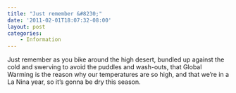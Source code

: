 ```yaml
---
title: "Just remember &#8230;"
date: '2011-02-01T18:07:32-08:00'
layout: post
categories:
    - Information
---
```


Just remember as you bike around the high desert, bundled up against the cold and swerving to avoid the puddles and wash-outs, that Global Warming is the reason why our temperatures are so high, and that we’re in a La Nina year, so it’s gonna be dry this season.